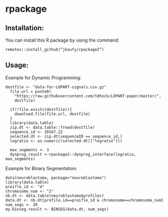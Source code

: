 # rpackage
## Installation:

You can install this R package by using the command:
```
remotes::install_github(“jkaufy/rpackage2”)
```
## Usage:

Example for Dynamic Programming:

```
destfile <- "data-for-LOPART-signals.csv.gz"
  file.url = paste0(
    "https://raw.githubusercontent.com/tdhock/LOPART-paper/master/",
    destfile)
  
  if(!file.exists(destfile)){
    download.file(file.url, destfile)
  }
  library(data.table)
  zip.dt <- data.table::fread(destfile)
  sequence_id <- 20167.22
  selected.dt <- zip.dt[sequenceID == sequence_id,]
  logratio <- as.numeric(selected.dt[["logratio"]])
  
  max_segments <- 3
  dynprog_result <-rpackage2::dynprog_interface(logratio, max_segments)
```

Example for Binary Segmentation:
```
data(neuroblastoma, package="neuroblastoma")
library(data.table)
proifle_id <- "4"
chromosome_num <- "2"
nb.dt <- data.table(neuroblastoma$profiles)
data.dt <- nb.dt[profile.id==proifle_id & chromosome==chromosome_num]
num_segs <- 20
my.binseg.result <- BINSEG(data.dt, num_segs)
```
